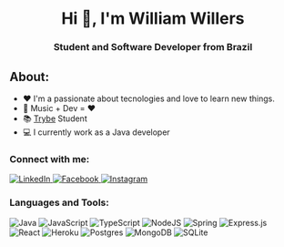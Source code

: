 <h1 align="center">Hi 👋, I'm William Willers</h1>
<h3 align="center">Student and Software Developer from Brazil</h3>

<h2 align="left">About:</h2>

- :heart: I'm a passionate about tecnologies and love to learn new things. 
- :musical_note: Music + Dev = :heart:
- :books: <a href="https://www.betrybe.com/">Trybe</a> Student
- 💻 I currently work as a Java developer

<h3 align="left">Connect with me:</h3>
  <p align="left">
    <a href="https://www.linkedin.com/in/williamwillers/" target="blank"> <img alt="LinkedIn" src="https://img.shields.io/badge/linkedin%20-%230077B5.svg?&style=for-the-badge&logo=linkedin&logoColor=white" />
    </a>
    <a href="https://www.facebook.com/w8willers" target="blank"><img alt="Facebook" src="https://img.shields.io/badge/Facebook%20-%231877F2.svg?&style=for-the-badge&logo=Facebook&logoColor=white"/>
    </a>
    <a href="https://www.instagram.com/williamwillers/" target="blank"><img alt="Instagram" src="https://img.shields.io/badge/Instagram%20-%23E4405F.svg?&style=for-the-badge&logo=Instagram&logoColor=white"/>
    </a>
  </p>


<h3 align="left">Languages and Tools:</h3>
<p align="left"> 
  <img alt="Java" src="https://img.shields.io/badge/java-%23ED8B00.svg?&style=for-the-badge&logo=java&logoColor=white"/>
  <img alt="JavaScript" src="https://img.shields.io/badge/javascript%20-%23323330.svg?&style=for-the-badge&logo=javascript&logoColor=%23F7DF1E"/>
  <img alt="TypeScript" src="https://img.shields.io/badge/typescript%20-%23007ACC.svg?&style=for-the-badge&logo=typescript&logoColor=white"/>
  <img alt="NodeJS" src="https://img.shields.io/badge/node.js%20-%2343853D.svg?&style=for-the-badge&logo=node.js&logoColor=white"/>
  <img alt="Spring" src="https://img.shields.io/badge/spring%20-%236DB33F.svg?&style=for-the-badge&logo=spring&logoColor=white"/>
  <img alt="Express.js" src="https://img.shields.io/badge/express.js%20-%23404d59.svg?&style=for-the-badge"/>
  <img alt="React" src="https://img.shields.io/badge/react%20-%2320232a.svg?&style=for-the-badge&logo=react&logoColor=%2361DAFB"/>
  <img alt="Heroku" src="https://img.shields.io/badge/heroku%20-%23430098.svg?&style=for-the-badge&logo=heroku&logoColor=white"/>
  <img alt="Postgres" src ="https://img.shields.io/badge/postgres-%23316192.svg?&style=for-the-badge&logo=postgresql&logoColor=white"/>
  <img alt="MongoDB" src ="https://img.shields.io/badge/MongoDB-%234ea94b.svg?&style=for-the-badge&logo=mongodb&logoColor=white"/>
  <img alt="SQLite" src ="https://img.shields.io/badge/sqlite-%2307405e.svg?&style=for-the-badge&logo=sqlite&logoColor=white"/>  
</p>

<!--
**Wwillers/Wwillers** is a ✨ _special_ ✨ repository because its `README.md` (this file) appears on your GitHub profile.

Here are some ideas to get you started:

- 🔭 I’m currently working on ...
- 🌱 I’m currently learning ...
- 👯 I’m looking to collaborate on ...
- 🤔 I’m looking for help with ...
- 💬 Ask me about ...
- 📫 How to reach me: ...
- 😄 Pronouns: ...
- ⚡ Fun fact: ...
-->
